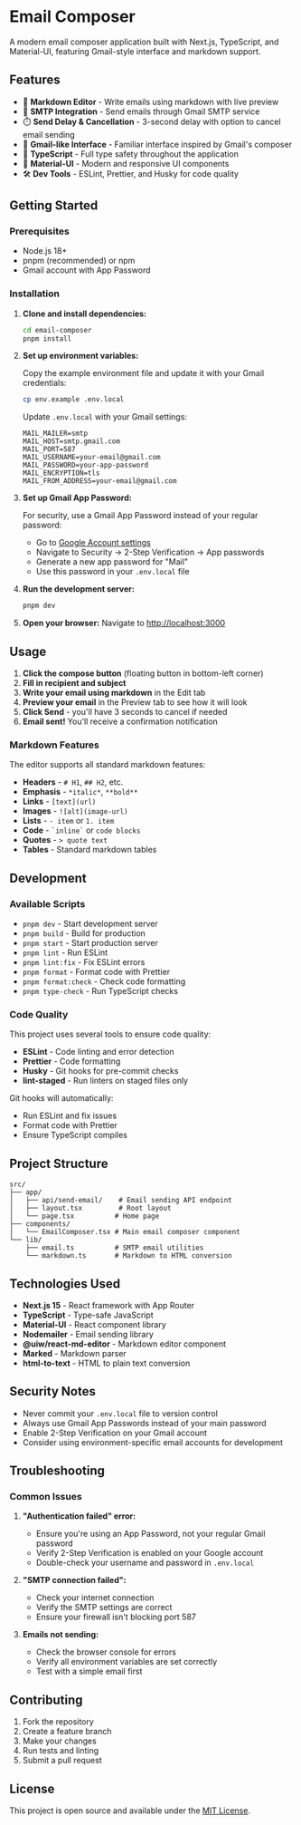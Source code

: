# Email Composer

A modern email composer application built with Next.js, TypeScript, and Material-UI, featuring Gmail-style interface and markdown support.

## Features

- 📝 **Markdown Editor** - Write emails using markdown with live preview
- 📧 **SMTP Integration** - Send emails through Gmail SMTP service
- ⏱️ **Send Delay & Cancellation** - 3-second delay with option to cancel email sending
- 🎨 **Gmail-like Interface** - Familiar interface inspired by Gmail's composer
- 🔧 **TypeScript** - Full type safety throughout the application
- 🎯 **Material-UI** - Modern and responsive UI components
- 🛠️ **Dev Tools** - ESLint, Prettier, and Husky for code quality

## Getting Started

### Prerequisites

- Node.js 18+
- pnpm (recommended) or npm
- Gmail account with App Password

### Installation

1. **Clone and install dependencies:**

   ```bash
   cd email-composer
   pnpm install
   ```

2. **Set up environment variables:**

   Copy the example environment file and update it with your Gmail credentials:

   ```bash
   cp env.example .env.local
   ```

   Update `.env.local` with your Gmail settings:

   ```env
   MAIL_MAILER=smtp
   MAIL_HOST=smtp.gmail.com
   MAIL_PORT=587
   MAIL_USERNAME=your-email@gmail.com
   MAIL_PASSWORD=your-app-password
   MAIL_ENCRYPTION=tls
   MAIL_FROM_ADDRESS=your-email@gmail.com
   ```

3. **Set up Gmail App Password:**

   For security, use a Gmail App Password instead of your regular password:
   - Go to [Google Account settings](https://myaccount.google.com/)
   - Navigate to Security → 2-Step Verification → App passwords
   - Generate a new app password for "Mail"
   - Use this password in your `.env.local` file

4. **Run the development server:**

   ```bash
   pnpm dev
   ```

5. **Open your browser:**
   Navigate to [http://localhost:3000](http://localhost:3000)

## Usage

1. **Click the compose button** (floating button in bottom-left corner)
2. **Fill in recipient and subject**
3. **Write your email using markdown** in the Edit tab
4. **Preview your email** in the Preview tab to see how it will look
5. **Click Send** - you'll have 3 seconds to cancel if needed
6. **Email sent!** You'll receive a confirmation notification

### Markdown Features

The editor supports all standard markdown features:

- **Headers** - `# H1`, `## H2`, etc.
- **Emphasis** - `*italic*`, `**bold**`
- **Links** - `[text](url)`
- **Images** - `![alt](image-url)`
- **Lists** - `- item` or `1. item`
- **Code** - `` `inline` `` or `code blocks`
- **Quotes** - `> quote text`
- **Tables** - Standard markdown tables

## Development

### Available Scripts

- `pnpm dev` - Start development server
- `pnpm build` - Build for production
- `pnpm start` - Start production server
- `pnpm lint` - Run ESLint
- `pnpm lint:fix` - Fix ESLint errors
- `pnpm format` - Format code with Prettier
- `pnpm format:check` - Check code formatting
- `pnpm type-check` - Run TypeScript checks

### Code Quality

This project uses several tools to ensure code quality:

- **ESLint** - Code linting and error detection
- **Prettier** - Code formatting
- **Husky** - Git hooks for pre-commit checks
- **lint-staged** - Run linters on staged files only

Git hooks will automatically:

- Run ESLint and fix issues
- Format code with Prettier
- Ensure TypeScript compiles

## Project Structure

```
src/
├── app/
│   ├── api/send-email/    # Email sending API endpoint
│   ├── layout.tsx         # Root layout
│   └── page.tsx          # Home page
├── components/
│   └── EmailComposer.tsx # Main email composer component
└── lib/
    ├── email.ts          # SMTP email utilities
    └── markdown.ts       # Markdown to HTML conversion
```

## Technologies Used

- **Next.js 15** - React framework with App Router
- **TypeScript** - Type-safe JavaScript
- **Material-UI** - React component library
- **Nodemailer** - Email sending library
- **@uiw/react-md-editor** - Markdown editor component
- **Marked** - Markdown parser
- **html-to-text** - HTML to plain text conversion

## Security Notes

- Never commit your `.env.local` file to version control
- Always use Gmail App Passwords instead of your main password
- Enable 2-Step Verification on your Gmail account
- Consider using environment-specific email accounts for development

## Troubleshooting

### Common Issues

1. **"Authentication failed" error:**
   - Ensure you're using an App Password, not your regular Gmail password
   - Verify 2-Step Verification is enabled on your Google account
   - Double-check your username and password in `.env.local`

2. **"SMTP connection failed":**
   - Check your internet connection
   - Verify the SMTP settings are correct
   - Ensure your firewall isn't blocking port 587

3. **Emails not sending:**
   - Check the browser console for errors
   - Verify all environment variables are set correctly
   - Test with a simple email first

## Contributing

1. Fork the repository
2. Create a feature branch
3. Make your changes
4. Run tests and linting
5. Submit a pull request

## License

This project is open source and available under the [MIT License](LICENSE).
